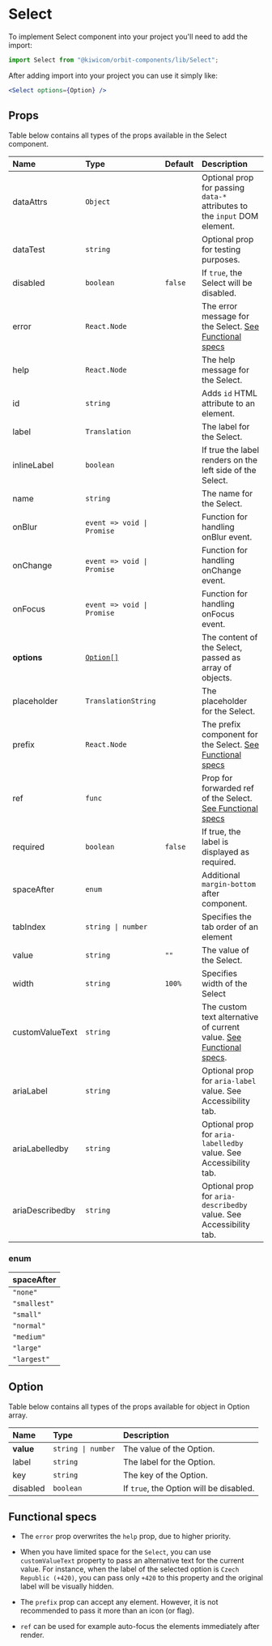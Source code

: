 # Select

To implement Select component into your project you'll need to add the import:

```jsx
import Select from "@kiwicom/orbit-components/lib/Select";
```

After adding import into your project you can use it simply like:

```jsx
<Select options={Option} />
```

## Props

Table below contains all types of the props available in the Select component.

| Name            | Type                       | Default | Description                                                                              |
| :-------------- | :------------------------- | :------ | :--------------------------------------------------------------------------------------- |
| dataAttrs       | `Object`                   |         | Optional prop for passing `data-*` attributes to the `input` DOM element.                |
| dataTest        | `string`                   |         | Optional prop for testing purposes.                                                      |
| disabled        | `boolean`                  | `false` | If `true`, the Select will be disabled.                                                  |
| error           | `React.Node`               |         | The error message for the Select. [See Functional specs](#functional-specs)              |
| help            | `React.Node`               |         | The help message for the Select.                                                         |
| id              | `string`                   |         | Adds `id` HTML attribute to an element.                                                  |
| label           | `Translation`              |         | The label for the Select.                                                                |
| inlineLabel     | `boolean`                  |         | If true the label renders on the left side of the Select.                                |
| name            | `string`                   |         | The name for the Select.                                                                 |
| onBlur          | `event => void \| Promise` |         | Function for handling onBlur event.                                                      |
| onChange        | `event => void \| Promise` |         | Function for handling onChange event.                                                    |
| onFocus         | `event => void \| Promise` |         | Function for handling onFocus event.                                                     |
| **options**     | [`Option[]`](#option)      |         | The content of the Select, passed as array of objects.                                   |
| placeholder     | `TranslationString`        |         | The placeholder for the Select.                                                          |
| prefix          | `React.Node`               |         | The prefix component for the Select. [See Functional specs](#functional-specs)           |
| ref             | `func`                     |         | Prop for forwarded ref of the Select. [See Functional specs](#functional-specs)          |
| required        | `boolean`                  | `false` | If true, the label is displayed as required.                                             |
| spaceAfter      | `enum`                     |         | Additional `margin-bottom` after component.                                              |
| tabIndex        | `string \| number`         |         | Specifies the tab order of an element                                                    |
| value           | `string`                   | `""`    | The value of the Select.                                                                 |
| width           | `string`                   | `100%`  | Specifies width of the Select                                                            |
| customValueText | `string`                   |         | The custom text alternative of current value. [See Functional specs](#functional-specs). |
| ariaLabel       | `string`                   |         | Optional prop for `aria-label` value. See Accessibility tab.                             |
| ariaLabelledby  | `string`                   |         | Optional prop for `aria-labelledby` value. See Accessibility tab.                        |
| ariaDescribedby | `string`                   |         | Optional prop for `aria-describedby` value. See Accessibility tab.                       |

### enum

| spaceAfter   |
| :----------- |
| `"none"`     |
| `"smallest"` |
| `"small"`    |
| `"normal"`   |
| `"medium"`   |
| `"large"`    |
| `"largest"`  |

## Option

Table below contains all types of the props available for object in Option array.

| Name      | Type               | Description                             |
| :-------- | :----------------- | :-------------------------------------- |
| **value** | `string \| number` | The value of the Option.                |
| label     | `string`           | The label for the Option.               |
| key       | `string`           | The key of the Option.                  |
| disabled  | `boolean`          | If `true`, the Option will be disabled. |

## Functional specs

- The `error` prop overwrites the `help` prop, due to higher priority.

- When you have limited space for the `Select`, you can use `customValueText` property to pass an alternative text for the current value. For instance, when the label of the selected option is `Czech Republic (+420)`, you can pass only `+420` to this property and the original label will be visually hidden.

- The `prefix` prop can accept any element. However, it is not recommended to pass it more than an icon (or flag).

- `ref` can be used for example auto-focus the elements immediately after render.
